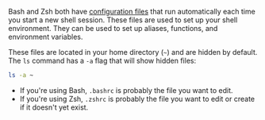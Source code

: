 Bash and Zsh both have [configuration files](https://en.wikipedia.org/wiki/Unix_shell#Configuration_files) that run automatically each time you start a new shell session. These files are used to set up your shell environment. They can be used to set up aliases, functions, and environment variables.

These files are located in your home directory (`~`) and are hidden by default. The `ls` command has a `-a` flag that will show hidden files:

```bash
ls -a ~
```

- If you're using Bash, `.bashrc` is probably the file you want to edit.
- If you're using Zsh, `.zshrc` is probably the file you want to edit or create if it doesn't yet exist.